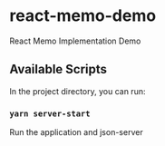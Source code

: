 # react-memo-demo
React Memo Implementation Demo

## Available Scripts

In the project directory, you can run:

### `yarn server-start`

Run the application and json-server